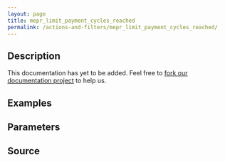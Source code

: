 ```yaml
---
layout: page
title: mepr_limit_payment_cycles_reached
permalink: /actions-and-filters/mepr_limit_payment_cycles_reached/
---
```


## Description

This documentation has yet to be added. Feel free to [fork our documentation project](https://github.com/caseproof/memberpress-docs) to help us.

## Examples


## Parameters


## Source

